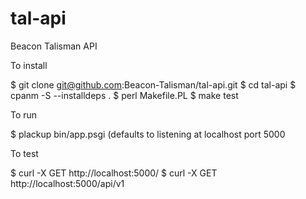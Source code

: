 # tal-api
Beacon Talisman API

To install

$ git clone git@github.com:Beacon-Talisman/tal-api.git
$ cd tal-api
$ cpanm -S --installdeps .
$ perl Makefile.PL
$ make test

To run

$ plackup bin/app.psgi
(defaults to listening at localhost port 5000

To test

$ curl -X GET http://localhost:5000/
$ curl -X GET http://localhost:5000/api/v1
